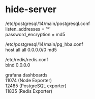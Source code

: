 # hide-server

/etc/postgresql/14/main/postgresql.conf  
listen_addresses = '*'  
password_encryption = md5  
  
/etc/postgresql/14/main/pg_hba.conf  
host all all 0.0.0.0/0 md5
  
/etc/redis/redis.conf  
bind 0.0.0.0  

grafana dashboards  
11074 (Node Exporter)  
12485 (PostgreSQL exporter)  
11835 (Redis Exporter)  
